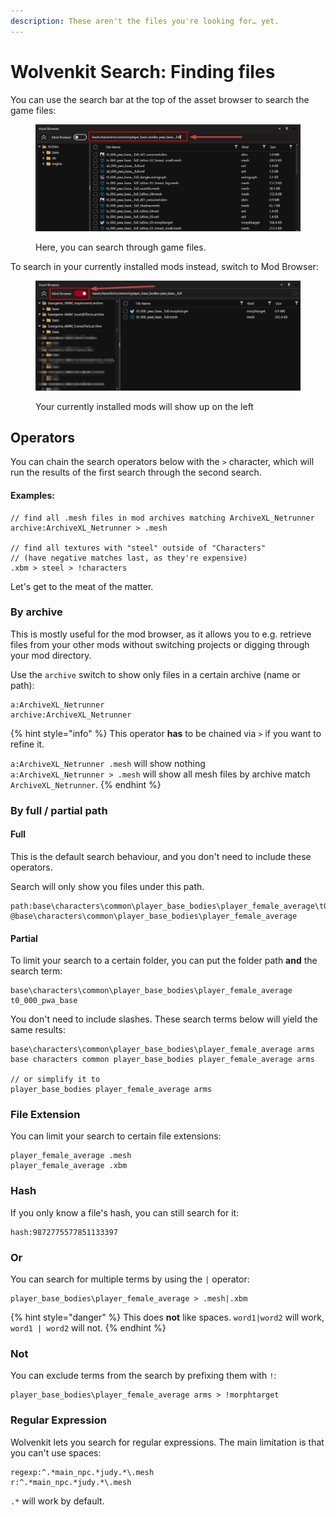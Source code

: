 ```yaml
---
description: These aren't the files you're looking for… yet.
---
```


# Wolvenkit Search: Finding files

You can use the search bar at the top of the asset browser to search the game files:

<figure><img src="../../.gitbook/assets/asset_browser_search_bar.png" alt=""><figcaption><p>Here, you can search through game files.</p></figcaption></figure>

To search in your currently installed mods instead, switch to Mod Browser:

<figure><img src="../../.gitbook/assets/asset_browser_mod_browser.png" alt=""><figcaption><p>Your currently installed mods will show up on the left</p></figcaption></figure>

## Operators

You can chain the search operators below with the `>` character, which will run the results of the first search through the second search.

#### Examples:

```
// find all .mesh files in mod archives matching ArchiveXL_Netrunner
archive:ArchiveXL_Netrunner > .mesh

// find all textures with "steel" outside of "Characters"
// (have negative matches last, as they're expensive)
.xbm > steel > !characters
```

Let's get to the meat of the matter.

### By archive

This is mostly useful for the mod browser, as it allows you to e.g. retrieve files from your other mods without switching projects or digging through your mod directory.&#x20;

Use the `archive` switch to show only files in a certain archive (name or path):

```
a:ArchiveXL_Netrunner
archive:ArchiveXL_Netrunner
```

{% hint style="info" %}
This operator **has** to be chained via `>` if you want to refine it.

`a:ArchiveXL_Netrunner .mesh` will show nothing\
`a:ArchiveXL_Netrunner > .mesh` will show all mesh files by archive match `ArchiveXL_Netrunner`.
{% endhint %}

### By full / partial path

#### Full

This is the default search behaviour, and you don't need to include these operators.&#x20;

Search will only show you files under this path.

```
path:base\characters\common\player_base_bodies\player_female_average\t0_000_pwa_base__full.mesh
@base\characters\common\player_base_bodies\player_female_average
```

#### Partial

To limit your search to a certain folder, you can put the folder path **and** the search term:

```
base\characters\common\player_base_bodies\player_female_average t0_000_pwa_base
```

You don't need to include slashes. These search terms below will yield the same results:

```
base\characters\common\player_base_bodies\player_female_average arms
base characters common player_base_bodies player_female_average arms

// or simplify it to
player_base_bodies player_female_average arms
```

### File Extension

You can limit your search to certain file extensions:

```
player_female_average .mesh
player_female_average .xbm
```

### Hash

If you only know a file's hash, you can still search for it:

```
hash:9872775577851133397
```

### Or

You can search for multiple terms by using the `|` operator:&#x20;

```
player_base_bodies\player_female_average > .mesh|.xbm
```

{% hint style="danger" %}
This does **not** like spaces. `word1|word2` will work, `word1 | word2` will not.
{% endhint %}

### Not

You can exclude terms from the search by prefixing them with `!`:

```
player_base_bodies\player_female_average arms > !morphtarget
```

### Regular Expression

Wolvenkit lets you search for regular expressions. The main limitation is that you can't use spaces:

```
regexp:^.*main_npc.*judy.*\.mesh
r:^.*main_npc.*judy.*\.mesh
```

`.*` will work by default.
